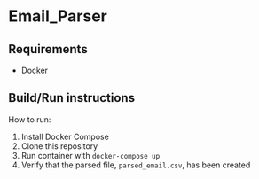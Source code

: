 # Email_Parser

## Requirements
- Docker

## Build/Run instructions
How to run:

1. Install Docker Compose
2. Clone this repository
3. Run container with ```docker-compose up```
4. Verify that the parsed file, ```parsed_email.csv```, has been created

